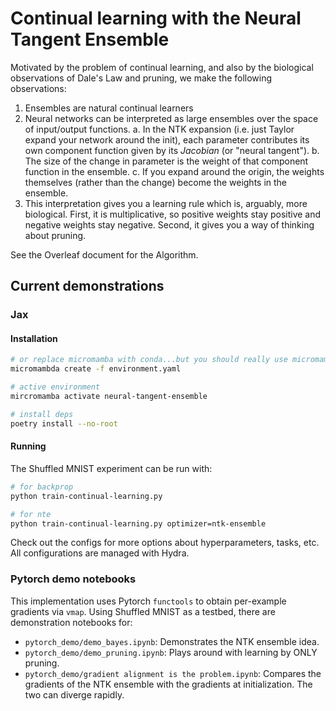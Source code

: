 # Continual learning with the Neural Tangent Ensemble

Motivated by the problem of continual learning, and also by the biological observations of Dale's Law and pruning, we make the following observations:
1. Ensembles are natural continual learners
2. Neural networks can be interpreted as large ensembles over the space of input/output functions. 
  a. In the NTK expansion (i.e. just Taylor expand your network around the init), each parameter contributes its own component function given by its *Jacobian* (or "neural tangent").
  b. The size of the change in parameter is the weight of that component function in the ensemble.
  c. If you expand around the origin, the weights themselves (rather than the change) become the weights in the ensemble.
2. This interpretation gives you a learning rule which is, arguably, more biological. First, it is multiplicative, so positive weights stay positive and negative weights stay negative. Second, it gives you a way of thinking about pruning.

See the Overleaf document for the Algorithm.

## Current demonstrations

### Jax
#### Installation
```bash
# or replace micromamba with conda...but you should really use micromamba
micromambda create -f environment.yaml

# active environment
mircromamba activate neural-tangent-ensemble

# install deps
poetry install --no-root
```
#### Running
The Shuffled MNIST experiment can be run with:
```bash
# for backprop
python train-continual-learning.py

# for nte
python train-continual-learning.py optimizer=ntk-ensemble
```

Check out the configs for more options about hyperparameters, tasks, etc. All configurations are managed with Hydra.
### Pytorch demo notebooks

This implementation uses Pytorch `functools` to obtain per-example gradients via `vmap`. Using Shuffled MNIST as a testbed, there are demonstration notebooks for:
 - `pytorch_demo/demo_bayes.ipynb`: Demonstrates the NTK ensemble idea.
 - `pytorch_demo/demo_pruning.ipynb`: Plays around with learning by ONLY pruning. 
 - `pytorch_demo/gradient alignment is the problem.ipynb`: Compares the gradients of the NTK ensemble with the gradients at initialization. The two can diverge rapidly.
